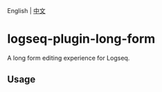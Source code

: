 English | [中文](README.zh.md)

# logseq-plugin-long-form

A long form editing experience for Logseq.

## Usage
